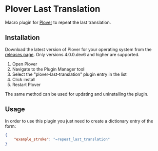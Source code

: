# Plover Last Translation

Macro plugin for [Plover](https://github.com/openstenoproject/plover) to repeat the last translation.

## Installation

Download the latest version of Plover for your operating system from the [releases page](https://github.com/openstenoproject/plover/releases). Only versions 4.0.0.dev6 and higher are supported.

1. Open Plover
2. Navigate to the Plugin Manager tool
3. Select the "plover-last-translation" plugin entry in the list
4. Click install
5. Restart Plover

The same method can be used for updating and uninstalling the plugin.

## Usage

In order to use this plugin you just need to create a dictionary entry of the form:

``` json
{
    "example_stroke": "=repeat_last_translation"
}
```
